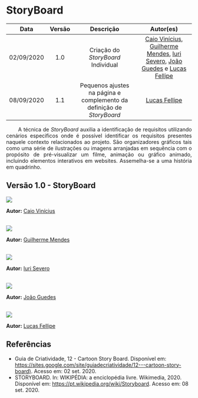 # StoryBoard
|    Data    | Versão |         Descrição         |           Autor(es)           |
| :--------: | :----: | :-----------------------: | :---------------------------: |
| 02/09/2020 |  1.0   | Criação do <i>StoryBoard</i> Individual |[Caio Vinícius](https://github.com/caiovfernandes), [Guilherme Mendes](https://github.com/guilherme-mendes), [Iuri Severo](https://github.com/iurisevero), [João Guedes](https://github.com/sudjoao) e [Lucas Fellipe](https://github.com/lucasfcm9)|
| 08/09/2020 |  1.1   | Pequenos ajustes na página e complemento da definição de <i>StoryBoard</i> | [Lucas Fellipe](https://github.com/lucasfcm9) |

<p align="justify"> &emsp;&emsp; A técnica de <i>StoryBoard</i> auxilia a identificação de requisitos utilizando cenários especificos onde é possível identificar os requisitos presentes naquele contexto relacionados ao projeto. São organizadores gráficos tais como uma série de ilustrações ou imagens arranjadas em sequência com o propósito de pré-visualizar um filme, animação ou gráfico animado, incluindo elementos interativos em websites. Assemelha-se a uma história em quadrinho.</p>


## Versão 1.0 - StoryBoard

<img src="https://user-images.githubusercontent.com/42192251/91979673-7d84f280-ecfc-11ea-8616-adbecd37c28f.png">

**Autor:** [Caio Vinícius](https://github.com/caiovfernandes)<br><br>

<img src="https://user-images.githubusercontent.com/37874689/91978740-0569fd00-ecfb-11ea-8af7-1aebda05ff3b.png">

**Autor:** [Guilherme Mendes](https://github.com/guilherme-mendes)<br><br>

<img src="https://user-images.githubusercontent.com/42645264/91978179-16fed500-ecfa-11ea-8171-457fffbd1757.png">

**Autor:** [Iuri Severo](https://github.com/iurisevero)<br><br>

<img src="https://user-images.githubusercontent.com/40740008/92504158-a283d480-f1d8-11ea-8224-d81980776ff6.png">

**Autor:** [João Guedes](https://github.com/sudjoao)<br><br>

<img src="https://user-images.githubusercontent.com/40740008/91978075-e9b22700-ecf9-11ea-8220-9e802c9b6a33.png">

**Autor:** [Lucas Fellipe](https://github.com/lucasfcm9)

## Referências
* Guia de Criatividade, 12 - Cartoon Story Board. Disponível em: <https://sites.google.com/site/guiadecriatividade/12---cartoon-story-board)>. Acesso em: 02 set. 2020.
* STORYBOARD. In: WIKIPÉDIA: a enciclopédia livre. Wikimedia, 2020. Disponível em: <https://pt.wikipedia.org/wiki/Storyboard>. Acesso em: 08 set. 2020.